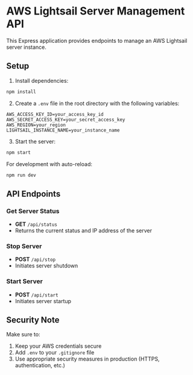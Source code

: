 # AWS Lightsail Server Management API

This Express application provides endpoints to manage an AWS Lightsail server instance.

## Setup

1. Install dependencies:
```bash
npm install
```

2. Create a `.env` file in the root directory with the following variables:
```
AWS_ACCESS_KEY_ID=your_access_key_id
AWS_SECRET_ACCESS_KEY=your_secret_access_key
AWS_REGION=your_region
LIGHTSAIL_INSTANCE_NAME=your_instance_name
```

3. Start the server:
```bash
npm start
```

For development with auto-reload:
```bash
npm run dev
```

## API Endpoints

### Get Server Status
- **GET** `/api/status`
- Returns the current status and IP address of the server

### Stop Server
- **POST** `/api/stop`
- Initiates server shutdown

### Start Server
- **POST** `/api/start`
- Initiates server startup

## Security Note
Make sure to:
1. Keep your AWS credentials secure
2. Add `.env` to your `.gitignore` file
3. Use appropriate security measures in production (HTTPS, authentication, etc.) 